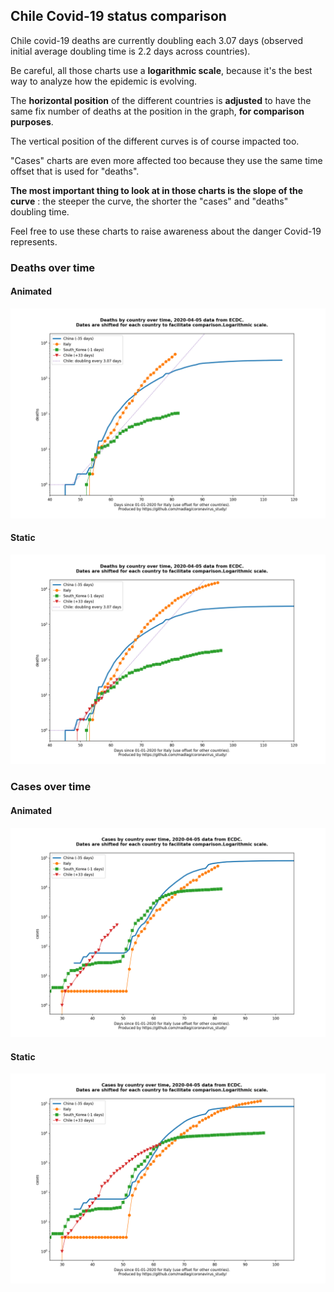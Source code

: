 ## Chile Covid-19 status comparison 

Chile covid-19 deaths are currently doubling each 3.07 days (observed initial average doubling time is 2.2 days across countries).



Be careful, all those charts use a **logarithmic scale**, because it's the best way to analyze how the epidemic is evolving.
 
The **horizontal position** of the different countries is **adjusted** to have the same fix number of deaths at the position in the graph, **for comparison purposes**.

The vertical position of the different curves is of course impacted too.

"Cases" charts are even more affected too because they use the same time offset that is used for "deaths".

**The most important thing to look at in those charts is the slope of the curve** : the steeper the curve, the shorter the "cases" and "deaths" doubling time.

Feel free to use these charts to raise awareness about the danger Covid-19 represents. 


 
### Deaths over time
 
#### Animated
![Chile covid-19 deaths animated chart](https://raw.githubusercontent.com/madlag/coronavirus_study/master/notebooks/graphs/2020-04-05/countries/Chile/2020-04-05_Chile_deaths.gif "Chile covid-19 deaths animated chart")   
 
#### Static
![Chile covid-19 deaths static chart](https://raw.githubusercontent.com/madlag/coronavirus_study/master/notebooks/graphs/2020-04-05/countries/Chile/2020-04-05_Chile_deaths.png "Chile covid-19 deaths static chart")   

 
### Cases over time
 
#### Animated
![Chile covid-19 cases animated chart](https://raw.githubusercontent.com/madlag/coronavirus_study/master/notebooks/graphs/2020-04-05/countries/Chile/2020-04-05_Chile_cases.gif "Chile covid-19 cases animated chart")   
 
#### Static
![Chile covid-19 cases static chart](https://raw.githubusercontent.com/madlag/coronavirus_study/master/notebooks/graphs/2020-04-05/countries/Chile/2020-04-05_Chile_cases.png "Chile covid-19 cases static chart")   

